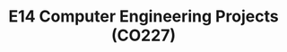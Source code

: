 ---
layout: project_batch
title: E14 Computer Engineering Projects (CO227)
permalink: /2yp/e14/
has_children: true
parent: Computer Engineering Projects (CO227)
batch: e14
code: 2yp

default_thumb_image: /data/categories/2yp/thumbnail.jpg
description: This section contains projects conducted by the students after their second year. Usually, these projects are conducted by groups of 3 students, and followed by Agile principles.
---